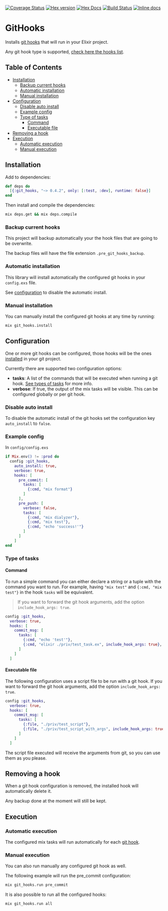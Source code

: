 [![Coverage Status](https://coveralls.io/repos/github/qgadrian/elixir_git_hooks/badge.svg?branch=master)](https://coveralls.io/github/qgadrian/elixir_git_hooks?branch=master)
[![Hex version](https://img.shields.io/hexpm/v/sippet.svg "Hex version")](https://hex.pm/packages/git_hooks)
[![Hex Docs](https://img.shields.io/badge/hex-docs-9768d1.svg)](https://hexdocs.pm/git_hooks)
[![Build Status](https://travis-ci.org/qgadrian/elixir_git_hooks.svg?branch=master)](https://travis-ci.org/qgadrian/elixir_git_hooks.svg?branch=master)
[![Inline docs](http://inch-ci.org/github/qgadrian/elixir_git_hooks.svg)](http://inch-ci.org/github/qgadrian/elixir_git_hooks)

# GitHooks

Installs [git hooks](https://git-scm.com/docs/githooks) that will run in your
Elixir project.

Any git hook type is supported, [check here the hooks
list](https://git-scm.com/docs/githooks).

## Table of Contents

<!-- vim-markdown-toc Marked -->

* [Installation](#installation)
  * [Backup current hooks](#backup-current-hooks)
  * [Automatic installation](#automatic-installation)
  * [Manual installation](#manual-installation)
* [Configuration](#configuration)
  * [Disable auto install](#disable-auto-install)
  * [Example config](#example-config)
  * [Type of tasks](#type-of-tasks)
    * [Command](#command)
    * [Executable file](#executable-file)
* [Removing a hook](#removing-a-hook)
* [Execution](#execution)
  * [Automatic execution](#automatic-execution)
  * [Manual execution](#manual-execution)

<!-- vim-markdown-toc -->

## Installation

Add to dependencies:

```elixir
def deps do
  [{:git_hooks, "~> 0.4.2", only: [:test, :dev], runtime: false}]
end
```

Then install and compile the dependencies:

```bash
mix deps.get && mix deps.compile
```

### Backup current hooks

This project will backup automatically your the hook files that are going to be
overwrite.

The backup files will have the file extension `.pre_git_hooks_backup`.

### Automatic installation

This library will install automatically the configured git hooks in your
`config.exs` file.

See [configuration](#disable-auto-install) to disable the automatic install.

### Manual installation

You can manually install the configured git hooks at any time by running:

```bash
mix git_hooks.install
```

## Configuration

One or more git hooks can be configured, those hooks will be the ones
[installed](#installation) in your git project.

Currently there are supported two configuration options:

  * **tasks**: A list of the commands that will be executed when running a git hook. [See types of tasks](#type-of-tasks) for more info.
  * **verbose**: If true, the output of the mix tasks will be visible. This can be configured globally or per git hook.

### Disable auto install

To disable the automatic install of the git hooks set the configuration key `auto_install` to
`false`.

### Example config

In `config/config.exs`

```elixir
if Mix.env() != :prod do
  config :git_hooks,
    auto_install: true,
    verbose: true,
    hooks: [
      pre_commit: [
        tasks: [
          {:cmd, "mix format"}
        ]
      ],
      pre_push: [
        verbose: false,
        tasks: [
          {:cmd, "mix dialyzer"},
          {:cmd, "mix test"},
          {:cmd, "echo 'success!'"}
        ]
      ]
    ]
end
```

### Type of tasks

#### Command

To run a simple command you can either declare a string or a tuple with the
command you want to run. For example, having `"mix test"` and `{:cmd, "mix
test"}` in the hook `tasks` will be equivalent.

> If you want to forward the git hook arguments, add the option
> `include_hook_args: true`.

```elixir
config :git_hooks,
  verbose: true,
  hooks: [
    commit_msg: [
      tasks: [
        {:cmd, "echo 'test'"},
        {:cmd, "elixir ./priv/test_task.ex", include_hook_args: true},
      ]
    ]
  ]
```

#### Executable file

The following configuration uses a script file to be run with a git hook. If you
want to forward the git hook arguments, add the option `include_hook_args:
true`.

```elixir
config :git_hooks,
  verbose: true,
  hooks: [
    commit_msg: [
      tasks: [
        {:file, "./priv/test_script"},
        {:file, "./priv/test_script_with_args", include_hook_args: true},
      ]
    ]
  ]
```

The script file executed will receive the arguments from git, so you can use
them as you please.

## Removing a hook

When a git hook configuration is removed, the installed hook will automatically
delete it.

Any backup done at the moment will still be kept.

## Execution

### Automatic execution

The configured mix tasks will run automatically for each [git
hook](https://git-scm.com/docs/githooks#_hooks).

### Manual execution

You can also run manually any configured git hook as well.

The following example will run the pre_commit configuration:

```bash
mix git_hooks.run pre_commit
```

It is also possible to run all the configured hooks:

```bash
mix git_hooks.run all
```
